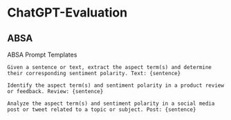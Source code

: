 # ChatGPT-Evaluation


## ABSA

ABSA Prompt Templates

    Given a sentence or text, extract the aspect term(s) and determine their corresponding sentiment polarity. Text: {sentence}

    Identify the aspect term(s) and sentiment polarity in a product review or feedback. Review: {sentence}

    Analyze the aspect term(s) and sentiment polarity in a social media post or tweet related to a topic or subject. Post: {sentence}
